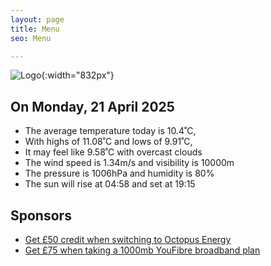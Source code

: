 ```yaml
---
layout: page
title: Menu
seo: Menu

---
```


![Logo](/images/logo.jpg){:width="832px"}

<!-- weather_marker starts -->
## On Monday, 21 April 2025

- The average temperature today is 10.4˚C,
- With highs of 11.08˚C and lows of 9.91˚C,
- It may feel like 9.58˚C with overcast clouds
- The wind speed is 1.34m/s and visibility is 10000m
- The pressure is 1006hPa and humidity is 80%
- The sun will rise at 04:58 and set at 19:15

<!-- weather_marker ends -->

## Sponsors

- [Get £50 credit when switching to Octopus Energy](https://bit.ly/3oD1nnS)
- [Get £75 when taking a 1000mb YouFibre broadband plan](https://aklam.io/91zWhU?)



